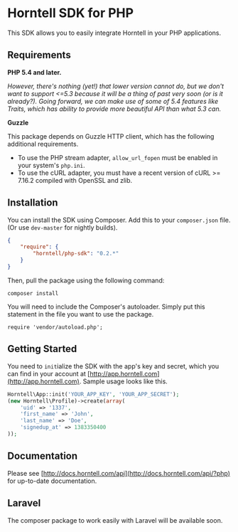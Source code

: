 Horntell SDK for PHP
====================

This SDK allows you to easily integrate Horntell in your PHP applications.

## Requirements

**PHP 5.4 and later.**

*However, there's nothing (yet!) that lower version cannot do, but we don't want to support <=5.3 because it will be a thing of past very soon (or is it already?). Going forward, we can make use of some of 5.4 features like Traits, which has ability to provide more beautiful API than what 5.3 can.*

**Guzzle**

This package depends on Guzzle HTTP client, which has the following additional requirements.
- To use the PHP stream adapter, `allow_url_fopen` must be enabled in your system's `php.ini`.
- To use the cURL adapter, you must have a recent version of cURL >= 7.16.2 compiled with OpenSSL and zlib.

## Installation

You can install the SDK using Composer. Add this to your `composer.json` file. (Or use `dev-master` for nightly builds).

```json
{
	"require": {
		"horntell/php-sdk": "0.2.*"
	}
}
```

Then, pull the package using the following command:

	composer install

You will need to include the Composer's autoloader. Simply put this statement in the file you want to use the package.

	require 'vendor/autoload.php';

## Getting Started

You need to `init`ialize the SDK with the app's key and secret, which you can find in your account at [http://app.horntell.com](http://app.horntell.com). Sample usage looks like this.

```php
Horntell\App::init('YOUR_APP_KEY', 'YOUR_APP_SECRET');
(new Horntell\Profile)->create(array(
	'uid' => '1337',
	'first_name' => 'John',
	'last_name' => 'Doe',
	'signedup_at' => 1383350400
));
```

## Documentation

Please see [http://docs.horntell.com/api](http://docs.horntell.com/api/?php) for up-to-date documentation.

## Laravel

The composer package to work easily with Laravel will be available soon.
